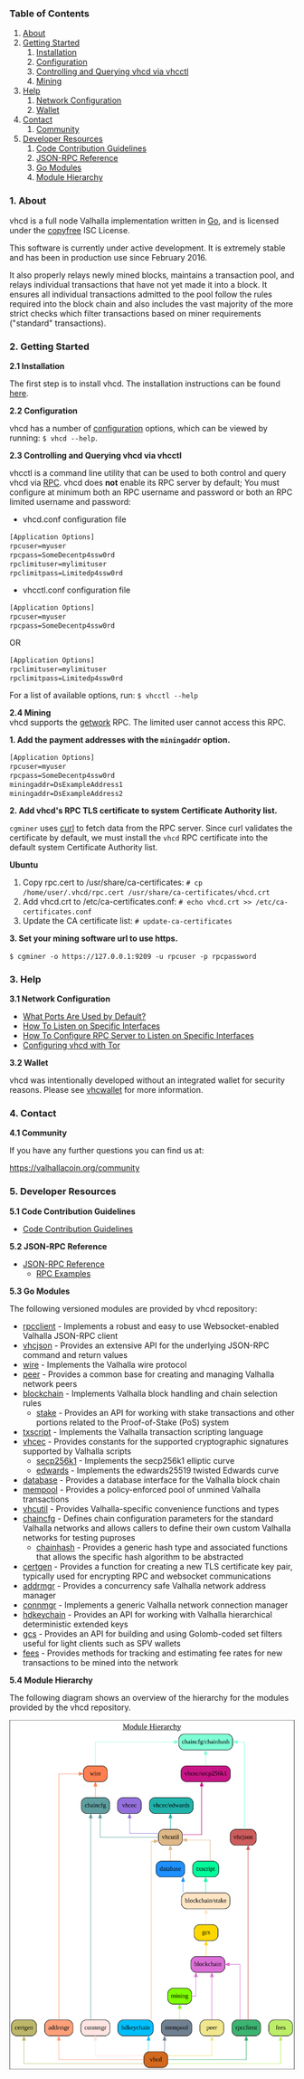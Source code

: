 ### Table of Contents
1. [About](#About)
2. [Getting Started](#GettingStarted)
    1. [Installation](#Installation)
    2. [Configuration](#Configuration)
    3. [Controlling and Querying vhcd via vhcctl](#VhcctlConfig)
    4. [Mining](#Mining)
3. [Help](#Help)
    1. [Network Configuration](#NetworkConfig)
    2. [Wallet](#Wallet)
4. [Contact](#Contact)
    1. [Community](#ContactCommunity)
5. [Developer Resources](#DeveloperResources)
    1. [Code Contribution Guidelines](#ContributionGuidelines)
    2. [JSON-RPC Reference](#JSONRPCReference)
    3. [Go Modules](#GoModules)
    4. [Module Hierarchy](#ModuleHierarchy)

<a name="About" />

### 1. About

vhcd is a full node Valhalla implementation written in [Go](http://golang.org),
and is licensed under the [copyfree](http://www.copyfree.org) ISC License.

This software is currently under active development.  It is extremely stable and
has been in production use since February 2016.

It also properly relays newly mined blocks, maintains a transaction pool, and
relays individual transactions that have not yet made it into a block.  It
ensures all individual transactions admitted to the pool follow the rules
required into the block chain and also includes the vast majority of the more
strict checks which filter transactions based on miner requirements ("standard"
transactions).

<a name="GettingStarted" />

### 2. Getting Started

<a name="Installation" />

**2.1 Installation**<br />

The first step is to install vhcd.  The installation instructions can be found
[here](https://github.com/valhallacoin/vhcd/tree/master/README.md#Installation).

<a name="Configuration" />

**2.2 Configuration**<br />

vhcd has a number of [configuration](http://godoc.org/github.com/valhallacoin/vhcd)
options, which can be viewed by running: `$ vhcd --help`.

<a name="VhcctlConfig" />

**2.3 Controlling and Querying vhcd via vhcctl**<br />

vhcctl is a command line utility that can be used to both control and query vhcd
via [RPC](http://www.wikipedia.org/wiki/Remote_procedure_call).  vhcd does
**not** enable its RPC server by default;  You must configure at minimum both an
RPC username and password or both an RPC limited username and password:

* vhcd.conf configuration file
```
[Application Options]
rpcuser=myuser
rpcpass=SomeDecentp4ssw0rd
rpclimituser=mylimituser
rpclimitpass=Limitedp4ssw0rd
```
* vhcctl.conf configuration file
```
[Application Options]
rpcuser=myuser
rpcpass=SomeDecentp4ssw0rd
```
OR
```
[Application Options]
rpclimituser=mylimituser
rpclimitpass=Limitedp4ssw0rd
```
For a list of available options, run: `$ vhcctl --help`

<a name="Mining" />

**2.4 Mining**<br />
vhcd supports the [getwork](https://github.com/valhallacoin/vhcd/tree/master/docs/json_rpc_api.md#getwork)
RPC.  The limited user cannot access this RPC.<br />

**1. Add the payment addresses with the `miningaddr` option.**<br />

```
[Application Options]
rpcuser=myuser
rpcpass=SomeDecentp4ssw0rd
miningaddr=DsExampleAddress1
miningaddr=DsExampleAddress2
```

**2. Add vhcd's RPC TLS certificate to system Certificate Authority list.**<br />

`cgminer` uses [curl](http://curl.haxx.se/) to fetch data from the RPC server.
Since curl validates the certificate by default, we must install the `vhcd` RPC
certificate into the default system Certificate Authority list.

**Ubuntu**<br />

1. Copy rpc.cert to /usr/share/ca-certificates: `# cp /home/user/.vhcd/rpc.cert /usr/share/ca-certificates/vhcd.crt`<br />
2. Add vhcd.crt to /etc/ca-certificates.conf: `# echo vhcd.crt >> /etc/ca-certificates.conf`<br />
3. Update the CA certificate list: `# update-ca-certificates`<br />

**3. Set your mining software url to use https.**<br />

`$ cgminer -o https://127.0.0.1:9209 -u rpcuser -p rpcpassword`

<a name="Help" />

### 3. Help

<a name="NetworkConfig" />

**3.1 Network Configuration**<br />
* [What Ports Are Used by Default?](https://github.com/valhallacoin/vhcd/tree/master/docs/default_ports.md)
* [How To Listen on Specific Interfaces](https://github.com/valhallacoin/vhcd/tree/master/docs/configure_peer_server_listen_interfaces.md)
* [How To Configure RPC Server to Listen on Specific Interfaces](https://github.com/valhallacoin/vhcd/tree/master/docs/configure_rpc_server_listen_interfaces.md)
* [Configuring vhcd with Tor](https://github.com/valhallacoin/vhcd/tree/master/docs/configuring_tor.md)

<a name="Wallet" />

**3.2 Wallet**<br />

vhcd was intentionally developed without an integrated wallet for security
reasons.  Please see [vhcwallet](https://github.com/valhallacoin/vhcwallet) for more
information.

<a name="Contact" />

### 4. Contact

<a name="ContactCommunity" />

**4.1 Community**<br />

If you have any further questions you can find us at:

https://valhallacoin.org/community

<a name="DeveloperResources" />

### 5. Developer Resources

<a name="ContributionGuidelines" />

**5.1 Code Contribution Guidelines**

* [Code Contribution Guidelines](https://github.com/valhallacoin/vhcd/tree/master/docs/code_contribution_guidelines.md)

<a name="JSONRPCReference" />

**5.2 JSON-RPC Reference**

* [JSON-RPC Reference](https://github.com/valhallacoin/vhcd/tree/master/docs/json_rpc_api.md)
    * [RPC Examples](https://github.com/valhallacoin/vhcd/tree/master/docs/json_rpc_api.md#ExampleCode)

<a name="GoModules" />

**5.3 Go Modules**

The following versioned modules are provided by vhcd repository:

* [rpcclient](https://github.com/valhallacoin/vhcd/tree/master/rpcclient) - Implements
  a robust and easy to use Websocket-enabled Valhalla JSON-RPC client
* [vhcjson](https://github.com/valhallacoin/vhcd/tree/master/vhcjson) - Provides an
  extensive API for the underlying JSON-RPC command and return values
* [wire](https://github.com/valhallacoin/vhcd/tree/master/wire) - Implements the
  Valhalla wire protocol
* [peer](https://github.com/valhallacoin/vhcd/tree/master/peer) - Provides a common
  base for creating and managing Valhalla network peers
* [blockchain](https://github.com/valhallacoin/vhcd/tree/master/blockchain) -
  Implements Valhalla block handling and chain selection rules
  * [stake](https://github.com/valhallacoin/vhcd/tree/master/blockchain/stake) -
    Provides an API for working with stake transactions and other portions
    related to the Proof-of-Stake (PoS) system
* [txscript](https://github.com/valhallacoin/vhcd/tree/master/txscript) -
  Implements the Valhalla transaction scripting language
* [vhcec](https://github.com/valhallacoin/vhcd/tree/master/vhcec) - Provides constants
  for the supported cryptographic signatures supported by Valhalla scripts
  * [secp256k1](https://github.com/valhallacoin/vhcd/tree/master/vhcec/secp256k1) -
    Implements the secp256k1 elliptic curve
  * [edwards](https://github.com/valhallacoin/vhcd/tree/master/vhcec/edwards) -
    Implements the edwards25519 twisted Edwards curve
* [database](https://github.com/valhallacoin/vhcd/tree/master/database) -
  Provides a database interface for the Valhalla block chain
* [mempool](https://github.com/valhallacoin/vhcd/tree/master/mempool) - Provides a
  policy-enforced pool of unmined Valhalla transactions
* [vhcutil](https://github.com/valhallacoin/vhcd/tree/master/vhcutil) - Provides
  Valhalla-specific convenience functions and types
* [chaincfg](https://github.com/valhallacoin/vhcd/tree/master/chaincfg) - Defines
  chain configuration parameters for the standard Valhalla networks and allows
  callers to define their own custom Valhalla networks for testing puproses
  * [chainhash](https://github.com/valhallacoin/vhcd/tree/master/chaincfg/chainhash) -
    Provides a generic hash type and associated functions that allows the
    specific hash algorithm to be abstracted
* [certgen](https://github.com/valhallacoin/vhcd/tree/master/certgen) - Provides a
  function for creating a new TLS certificate key pair, typically used for
  encrypting RPC and websocket communications
* [addrmgr](https://github.com/valhallacoin/vhcd/tree/master/addrmgr) - Provides a
  concurrency safe Valhalla network address manager
* [connmgr](https://github.com/valhallacoin/vhcd/tree/master/connmgr) - Implements a
  generic Valhalla network connection manager
* [hdkeychain](https://github.com/valhallacoin/vhcd/tree/master/hdkeychain) - Provides
  an API for working with  Valhalla hierarchical deterministic extended keys
* [gcs](https://github.com/valhallacoin/vhcd/tree/master/gcs) - Provides an API for
  building and using Golomb-coded set filters useful for light clients such as
  SPV wallets
* [fees](https://github.com/valhallacoin/vhcd/tree/master/fees) - Provides methods for
  tracking and estimating fee rates for new transactions to be mined into the
  network

<a name="ModuleHierarchy" />

**5.4 Module Hierarchy**

The following diagram shows an overview of the hierarchy for the modules
provided by the vhcd repository.

![Module Hierarchy](./assets/module_hierarchy.svg)